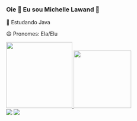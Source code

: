 ### Oie 💖 Eu sou Michelle Lawand 👋

🌱 Estudando Java

😄 Pronomes: Ela/Elu

<div>
  <a href="https://github.com/mikiLawand">
  <img height="178cm" src="http://github-readme-stats.vercel.app/api?username=mikiLawand&show_icons=true&theme=synthwave&include_allcommits=true&count_private=true"/>
  <img height="155cm" src="http://github-readme-stats.vercel.app/api/top-langs/?username=mikiLawand&layout=compact&langs_count=16&theme=synthwave"/>
</div>

<div>
<a href = "mailto:mklawand@gmail.com"><img src="https://img.shields.io/badge/-Gmail-%23333?style=for-the-badge&logo=gmail&logoColor=white" target="_blank"></a>
<a href="https://www.linkedin.com/in/michelle-lawand/" target="_blank"><img src="https://img.shields.io/badge/LinkedIn-0077B5?style=for-the-badge&logo=linkedin&logoColor=white"target="_blank"></a>
</div>
